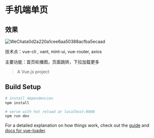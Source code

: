 # 手机端单页

## 效果

![WeChata0d2a220a1cee6aa50388acfba5ecaad](/Users/a1/Library/Containers/com.tencent.xinWeChat/Data/Library/Caches/com.tencent.xinWeChat/2.0b4.0.9/1ced2162db8d04fa70ec3db4c11f3078/dragImgTmp/WeChata0d2a220a1cee6aa50388acfba5ecaad.png)

技术点：vue-cli , vant, mint-ui, vue-router, axios

主要功能：首页轮播图，页面跳转，下拉加载更多

> A Vue.js project

## Build Setup

``` bash
# install dependencies
npm install

# serve with hot reload at localhost:8080
npm run dev
```

For a detailed explanation on how things work, check out the [guide](http://vuejs-templates.github.io/webpack/) and [docs for vue-loader](http://vuejs.github.io/vue-loader).
